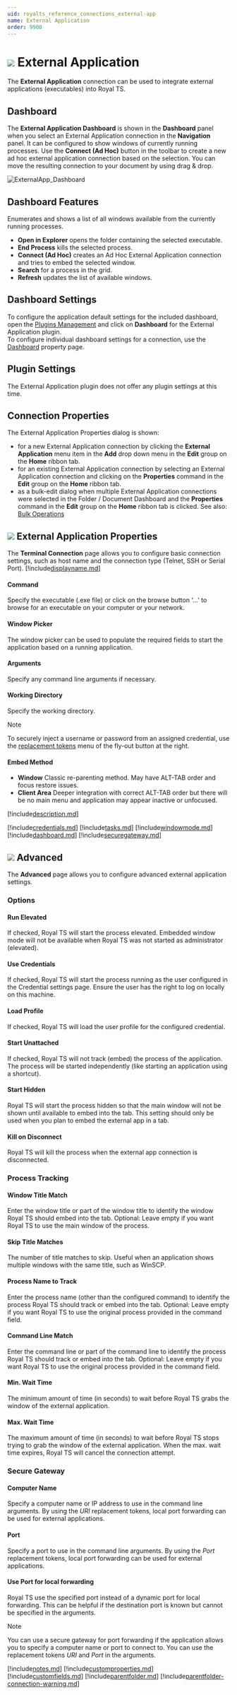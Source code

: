 ```yaml
---
uid: royalts_reference_connections_external-app
name: External Application
order: 9900
---
```


# ![](/r2023/images/RoyalTS/Plugins/Connections/ExternalApp/SVG_PluginIcon_32.svg#img_header) External Application

The **External Application** connection can be used to integrate external applications (executables) into Royal TS.

## Dashboard

The **External Application Dashboard** is shown in the **Dashboard** panel when you select an External Application connection in the **Navigation** panel. It can be configured to show windows of currently running processes. Use the **Connect (Ad Hoc)** button in the toolbar to create a new ad hoc external application connection based on the selection. You can move the resulting connection to your document by using drag & drop.

![ExternalApp_Dashboard](/r2023/images/RoyalTS/Plugins/Connections/ExternalApp/externalapp_dashboard.png)

## Dashboard Features

Enumerates and shows a list of all windows available from the currently running processes.

- **Open in Explorer** opens the folder containing the selected executable.
- **End Process** kills the selected process.
- **Connect (Ad Hoc)** creates an Ad Hoc External Application connection and tries to embed the selected window.
- **Search** for a process in the grid.
- **Refresh** updates the list of available windows.

## Dashboard Settings

To configure the application default settings for the included dashboard, open the [Plugins Management](xref:royalts_intro_plugins) and click on **Dashboard** for the External Application plugin.  
To configure individual dashboard settings for a connection, use the [Dashboard](#dashboard) property page.

## Plugin Settings

The External Application plugin does not offer any plugin settings at this time.

## Connection Properties

The External Application Properties dialog is shown:

- for a new External Application connection by clicking the **External Application** menu item in the **Add** drop down menu in the **Edit** group on the **Home** ribbon tab.
- for an existing External Application connection by selecting an External Application connection and clicking on the **Properties** command in the **Edit** group on the **Home** ribbon tab.
- as a bulk-edit dialog when multiple External Application connections were selected in the Folder / Document Dashboard and the **Properties** command in the **Edit** group on the **Home** ribbon tab is clicked. See also: [Bulk Operations](xref:royalts_tutorials_bulk)

## ![](/r2023/images/RoyalTS/Plugins/Connections/ExternalApp/SVG_PluginIcon_32.svg#img_header) External Application Properties

The **Terminal Connection** page allows you to configure basic connection settings, such as host name and the connection type (Telnet, SSH or Serial Port).
[!include[displayname.md](~/royalts/_shared/displayname.md)]

#### Command

Specify the executable (.exe file) or click on the browse button '...' to browse for an executable on your computer or your network.

#### Window Picker

The window picker can be used to populate the required fields to start the application based on a running application.

#### Arguments

Specify any command line arguments if necessary.

#### Working Directory

Specify the working directory.

> [!Note]
> To securely inject a username or password from an assigned credential, use the [replacement tokens](xref:royalts_advanced_tokens) menu of the fly-out button at the right.

#### Embed Method

- **Window** Classic re-parenting method. May have ALT-TAB order and focus restore issues.
- **Client Area** Deeper integration with correct ALT-TAB order but there will be no main menu and application may appear inactive or unfocused.

[!include[description.md](~/royalts/_shared/description.md)]

[!include[credentials.md](~/royalts/_shared/credentials.md)]
[!include[tasks.md](~/royalts/_shared/tasks.md)]
[!include[windowmode.md](~/royalts/_shared/windowmode.md)]
[!include[dashboard.md](~/royalts/_shared/dashboard.md)]
[!include[securegateway.md](~/royalts/_shared/securegateway.md)]

## ![](/r2023/images/RoyalTS/Plugins/Connections/ExternalApp/SVG_PageAdvanced_32.svg#img_header) Advanced

The **Advanced** page allows you to configure advanced external application settings.

### Options

#### Run Elevated

If checked, Royal TS will start the process elevated. Embedded window mode will not be available when Royal TS was not started as administrator (elevated).

#### Use Credentials

If checked, Royal TS will start the process running as the user configured in the Credential settings page. Ensure the user has the right to log on locally on this machine.

#### Load Profile

If checked, Royal TS will load the user profile for the configured credential.

#### Start Unattached

If checked, Royal TS will not track (embed) the process of the application. The process will be started independently (like starting an application using a shortcut).

#### Start Hidden

Royal TS will start the process hidden so that the main window will not be shown until available to embed into the tab. This setting should only be used when you plan to embed the external app in a tab.

#### Kill on Disconnect

Royal TS will kill the process when the external app connection is disconnected.

### Process Tracking

#### Window Title Match

Enter the window title or part of the window title to identify the window Royal TS should embed into the tab. Optional: Leave empty if you want Royal TS to use the main window of the process.

#### Skip Title Matches

The number of title matches to skip. Useful when an application shows multiple windows with the same title, such as WinSCP.

#### Process Name to Track

Enter the process name (other than the configured command) to identify the process Royal TS should track or embed into the tab. Optional: Leave empty if you want Royal TS to use the original process provided in the command field.

#### Command Line Match

Enter the command line or part of the command line to identify the process Royal TS should track or embed into the tab. Optional: Leave empty if you want Royal TS to use the original process provided in the command field.

#### Min. Wait Time

The minimum amount of time (in seconds) to wait before Royal TS grabs the window of the external application.

#### Max. Wait Time

The maximum amount of time (in seconds) to wait before Royal TS stops trying to grab the window of the external application. When the max. wait time expires, Royal TS will cancel the connection attempt.

### Secure Gateway

#### Computer Name

Specify a computer name or IP address to use in the command line arguments. By using the $URI$ replacement tokens, local port forwarding can be used for external applications.

#### Port

Specify a port to use in the command line arguments. By using the $Port$ replacement tokens, local port forwarding can be used for external applications.

#### Use Port for local forwarding

Royal TS use the specified port instead of a dynamic port for local forwarding. This can be helpful if the destination port is known but cannot be specified in the arguments.

> [!Note]
> You can use a secure gateway for port forwarding if the application allows you to specify a computer name or port to connect to. You can use the replacement tokens $URI$ and $Port$ in the arguments.

[!include[notes.md](~/royalts/_shared/notes.md)]
[!include[customproperties.md](~/royalts/_shared/customproperties.md)]
[!include[customfields.md](~/royalts/_shared/customfields.md)]
[!include[parentfolder.md](~/royalts/_shared/parentfolder.md)]
[!include[parentfolder-connection-warning.md](~/royalts/_shared/parentfolder-connection-warning.md)]
